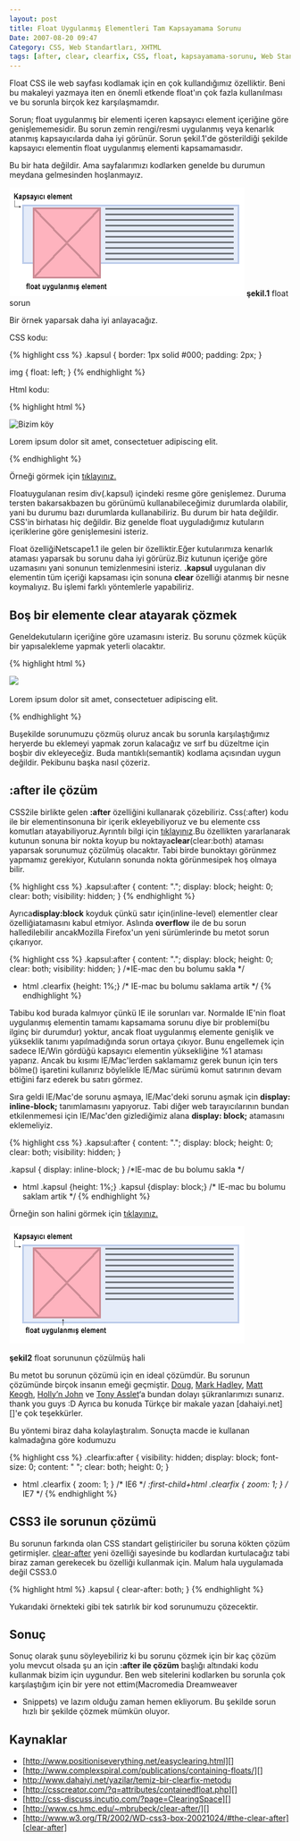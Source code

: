 ```yaml
---
layout: post
title: Float Uygulanmış Elementleri Tam Kapsayamama Sorunu
Date: 2007-08-20 09:47
Category: CSS, Web Standartları, XHTML
tags: [after, clear, clearfix, CSS, float, kapsayamama-sorunu, Web Standartları, XHTML]
---
```


Float CSS ile web sayfası kodlamak için en çok kullandığımız özelliktir.
Beni bu makaleyi yazmaya iten en önemli etkende float'ın çok fazla
kullanılması ve bu sorunla birçok kez karşılaşmamdır.

Sorun; float uygulanmış bir elementi içeren kapsayıcı element içeriğine
göre genişlememesidir. Bu sorun zemin rengi/resmi uygulanmış veya
kenarlık atanmış kapsayıcılarda daha iyi görünür. Sorun şekil.1'de
gösterildiği şekilde kapsayıcı elementin float uygulanmış elementi
kapsamamasıdır.

Bu bir hata değildir. Ama sayfalarımızı kodlarken genelde bu durumun
meydana gelmesinden hoşlanmayız.

![float sorunu][]
**şekil.1** float sorun

Bir örnek yaparsak daha iyi anlayacağız.

CSS kodu:

{% highlight css %}
.kapsul {
	border: 1px solid #000;
	padding: 2px;
}

img {
	float: left;
}
{% endhighlight %}

Html kodu:

{% highlight html %}
<div class="kapsul">
	<img src="koy_01.jpg" alt="Bizim köy" weight="250" height="160" />
	<p>Lorem ipsum dolor sit amet, consectetuer adipiscing elit. </p>
</div>
{% endhighlight %}

Örneği görmek için [tıklayınız.][]

Floatuygulanan resim div(.kapsul) içindeki resme göre genişlemez. Duruma
tersten bakarsakbazen bu görünümü kullanabileceğimiz durumlarda
olabilir, yani bu durumu bazı durumlarda kullanabiliriz. Bu durum bir
hata değildir. CSS'in birhatası hiç değildir. Biz genelde float
uyguladığımız kutuların içeriklerine göre genişlemesini isteriz.

Float özelliğiNetscape1.1 ile gelen bir özelliktir.Eğer kutularımıza
kenarlık ataması yaparsak bu sorunu daha iyi görürüz.Biz kutunun içeriğe
göre uzamasını yani sonunun temizlenmesini isteriz. **.kapsul**
uygulanan div elementin tüm içeriği kapsaması için sonuna **clear**
özelliği atanmış bir nesne koymalıyız. Bu işlemi farklı yöntemlerle
yapabiliriz.

## Boş bir elemente clear atayarak çözmek

Geneldekutuların içeriğine göre uzamasını isteriz. Bu sorunu çözmek
küçük bir yapısalekleme yapmak yeterli olacaktır.

{% highlight html %}
<div class="kapsul">
	<img src="resim.png">
	<p>Lorem ipsum dolor sit amet, consectetuer adipiscing elit. </p>
	<div style="clear:both;"></div>
</div>
{% endhighlight %}

Buşekilde sorunumuzu çözmüş oluruz ancak bu sorunla
karşılaştığımız heryerde bu eklemeyi yapmak zorun kalacağız ve sırf bu
düzeltme için boşbir div ekleyeceğiz. Buda mantıklı(semantik) kodlama
açısından uygun değildir. Pekibunu başka nasıl çözeriz.

## :after ile çözüm

CSS2ile birlikte gelen **:after** özelliğini kullanarak çözebiliriz.
Css(:after) kodu ile bir elementinsonuna bir içerik ekleyebiliyoruz ve
bu elemente css komutları atayabiliyoruz.Ayrıntılı bilgi için
[tıklayınız][].Bu özellikten yararlanarak kutunun sonuna bir nokta koyup
bu noktaya**clear**(clear:both) ataması yaparsak sorunumuz çözülmüş
olacaktır. Tabi birde bunoktayı görünmez yapmamız gerekiyor, Kutuların
sonunda nokta görünmesipek hoş olmaya bilir.

{% highlight css %}
.kapsul:after {
	content: ".";
	display: block;
	height: 0;
	clear: both;
	visibility: hidden;
}
{% endhighlight %}

Ayrıca**display:block** koyduk çünkü satır için(inline-level) elementler
clear özelliğiatamasını kabul etmiyor. Aslında **overflow** ile de bu
sorun halledilebilir ancakMozilla Firefox'un yeni sürümlerinde bu metot
sorun çıkarıyor.

{% highlight css %}
.kapsul:after {
	content: ".";
	display: block;
	height: 0;
	clear: both;
	visibility: hidden;
}
/*IE-mac den bu bolumu sakla */
* html .clearfix {height: 1%;}
/* IE-mac bu bolumu saklama artik */
{% endhighlight %}

Tabibu kod burada kalmıyor çünkü IE ile sorunları var. Normalde IE'nin
float uygulanmış elementin tamamı kapsamama sorunu diye bir problemi(bu
ilginç bir durumdur) yoktur, ancak float uygulanmış elemente genişlik ve
yükseklik tanımı yapılmadığında sorun ortaya çıkıyor. Bunu engellemek
için sadece IE/Win gördüğü kapsayıcı elementin yüksekliğine %1 ataması
yaparız. Ancak bu kısımı IE/Mac'lerden saklamamız gerek bunun için ters
bölme() işaretini kullanırız böylelikle IE/Mac sürümü komut satırının
devam ettiğini farz ederek bu satırı görmez.

Sıra geldi IE/Mac'de sorunu aşmaya, IE/Mac'deki sorunu aşmak için
**display: inline-block;** tanımlamasını yapıyoruz. Tabi diğer web
tarayıcılarının bundan etkilenmemesi için IE/Mac'den gizlediğimiz alana
**display: block;** atamasını eklemeliyiz.

{% highlight css %}
.kapsul:after {
	content: ".";
	display: block;
	height: 0;
	clear: both;
	visibility: hidden;
}

.kapsul {
	display: inline-block;
}
/*IE-mac de bu bolumu sakla  */
* html .kapsul {height: 1%;}
.kapsul {display: block;}
/* IE-mac bu bolumu saklam artik */
{% endhighlight %}

Örneğin son halini görmek için [tıklayınız.][1]

![float çözümü][]

**şekil2** float sorununun çözülmüş hali

Bu metot bu sorunun çözümü için en ideal çözümdür. Bu sorunun çözümünde
birçok insanın emeği geçmiştir. [Doug][], [Mark Hadley][], [Matt Keogh][], [Holly’n John][] ve [Tony Asslet][]‘a bundan dolayı
şükranlarımızı sunarız. thank you guys :D Ayrıca bu konuda Türkçe bir
makale yazan [dahaiyi.net][]'e çok teşekkürler.

Bu yöntemi biraz daha kolaylaştıralım. Sonuçta macde ie kullanan
kalmadağına göre kodumuzu

{% highlight css %}
.clearfix:after {
	visibility: hidden;
	display: block;
	font-size: 0;
	content: " ";
	clear: both;
	height: 0;
}

* html .clearfix {
	zoom: 1;
}
/* IE6 */
*:first-child+html .clearfix { zoom: 1; }
/* IE7 */
{% endhighlight %}

## CSS3 ile sorunun çözümü

Bu sorunun farkında olan CSS standart geliştiriciler bu soruna kökten
çözüm getirmişler. [clear-after][] yeni özelliği sayesinde bu kodlardan
kurtulacağız tabi biraz zaman gerekecek bu özelliği kullanmak için.
Malum hala uygulamada değil CSS3.0

{% highlight html %}
.kapsul { clear-after: both; }
{% endhighlight %}

Yukarıdaki örnekteki gibi tek satırlık bir kod sorunumuzu çözecektir.

## Sonuç

Sonuç olarak şunu söyleyebiliriz ki bu sorunu çözmek için bir kaç çözüm
yolu mevcut olsada şu an için **:after ile çözüm** başlığı altındaki
kodu kullanmak bizim için uygundur. Ben web sitelerini kodlarken bu
sorunla çok karşılaştığım için bir yere not ettim(Macromedia Dreamweaver
- Snippets) ve lazım olduğu zaman hemen ekliyorum. Bu şekilde sorun
hızlı bir şekilde çözmek mümkün oluyor.

## Kaynaklar

 - [http://www.positioniseverything.net/easyclearing.html][]
 - [http://www.complexspiral.com/publications/containing-floats/][]
 - http://www.dahaiyi.net/yazilar/temiz-bir-clearfix-metodu
 - [http://csscreator.com/?q=attributes/containedfloat.php][]
 - [http://css-discuss.incutio.com/?page=ClearingSpace][]
 - [http://www.cs.hmc.edu/~mbrubeck/clear-after/][]
 - [http://www.w3.org/TR/2002/WD-css3-box-20021024/#the-clear-after][clear-after]

  [float sorunu]: /images/clearfix_sorun.gif
  [tıklayınız.]: /dokumanlar/float_sorunu.html
  [tıklayınız]: http://www.fatihhayrioglu.com/?p=86
  [1]: /dokumanlar/float_cozumu.html
  [float çözümü]: /images/clearfix_cozum.gif
  [Doug]: http://dougsdvds.info/ "Doug"
  [Mark Hadley]: http://www.nolocation.com/ "Mark Hadley"
  [Matt Keogh]: http://www.loungepenguin.co.uk/indexno.htm "Matt Keogh"
  [Holly’n John]: http://www.positioniseverything.net/design/
  [Tony Asslet]: http://www.csscreator.com/ "CSSCreator"
  [clear-after]: http://www.w3.org/TR/2002/WD-css3-box-20021024/#the-clear-after
  [http://www.positioniseverything.net/easyclearing.html]: http://www.positioniseverything.net/easyclearing.html
  [http://www.complexspiral.com/publications/containing-floats/]: http://www.complexspiral.com/publications/containing-floats/
  [http://csscreator.com/?q=attributes/containedfloat.php]: http://csscreator.com/?q=attributes/containedfloat.php
  [http://css-discuss.incutio.com/?page=ClearingSpace]: http://css-discuss.incutio.com/?page=ClearingSpace
  [http://www.cs.hmc.edu/~mbrubeck/clear-after/]: http://www.cs.hmc.edu/~mbrubeck/clear-after/
